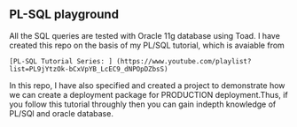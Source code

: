 ## PL-SQL playground 
All the SQL queries are tested with Oracle 11g database using Toad.  I have created this repo on the basis of my PL/SQL tutorial, which is avaiable from 
```
[PL-SQL Tutorial Series: ] (https://www.youtube.com/playlist?list=PL9jYtzOk-bCxVpYB_LcEC9_dNPOpDZbsS)
```

In this repo, I have also specified and created a project to demonstrate how we can create a deployment package for PRODUCTION deployment.Thus, if you follow this tutorial throughly then you can gain indepth knowledge of PL/SQl and oracle database. 
